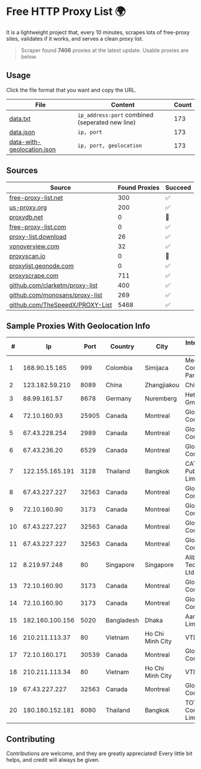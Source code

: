 
# Free HTTP Proxy List 🌍

It is a lightweight project that, every 10 minutes, scrapes lots of free-proxy sites, validates if it works, and serves a clean proxy list.


> Scraper found **7406** proxies at the latest update. Usable proxies are below.

## Usage

Click the file format that you want and copy the URL.


|File|Content|Count|
|----|-------|-----|
|[data.txt](https://raw.githubusercontent.com/themiralay/Proxy-List-World/master/data.txt)|`ip_address:port` combined (seperated new line)|173|
|[data.json](https://raw.githubusercontent.com/themiralay/Proxy-List-World/master/data.json)|`ip, port`|173|
|[data-with-geolocation.json](https://raw.githubusercontent.com/themiralay/Proxy-List-World/master/data-with-geolocation.json)|`ip, port, geolocation`|173|

## Sources

|Source|Found Proxies|Succeed|
|------|-------------|-------|
|[free-proxy-list.net](https://free-proxy-list.net)|300|✅|
|[us-proxy.org](https://www.us-proxy.org)|200|✅|
|[proxydb.net](http://proxydb.net)|0|🚫|
|[free-proxy-list.com](https://free-proxy-list.com/?page=&port=&type%5B%5D=http&type%5B%5D=https&up_time=0&search=Search)|0|✅|
|[proxy-list.download](https://www.proxy-list.download/HTTP)|26|✅|
|[vpnoverview.com](https://vpnoverview.com/privacy/anonymous-browsing/free-proxy-servers)|32|✅|
|[proxyscan.io](https://www.proxyscan.io)|0|🚫|
|[proxylist.geonode.com](https://proxylist.geonode.com/api/proxy-list?limit=300&page=1&sort_by=lastChecked&sort_type=desc&protocols=http,https)|0|✅|
|[proxyscrape.com](https://api.proxyscrape.com/v2/?request=displayproxies&protocol=http&timeout=10000&country=all&ssl=all&anonymity=all)|711|✅|
|[github.com/clarketm/proxy-list](https://raw.githubusercontent.com/clarketm/proxy-list/master/proxy-list-raw.txt)|400|✅|
|[github.com/monosans/proxy-list](https://raw.githubusercontent.com/monosans/proxy-list/main/proxies/http.txt)|269|✅|
|[github.com/TheSpeedX/PROXY-List](https://raw.githubusercontent.com/TheSpeedX/PROXY-List/master/http.txt)|5468|✅|


## Sample Proxies With Geolocation Info

|#|Ip|Port|Country|City|Internet Service Provider|
|-|--|----|-------|----|-------------------------|
|1|168.90.15.165|999|Colombia|Simijaca|Media Commerce Partners S.A|
|2|123.182.59.210|8089|China|Zhangjiakou|China Telecom|
|3|88.99.161.57|8678|Germany|Nuremberg|Hetzner Online GmbH|
|4|72.10.160.93|25905|Canada|Montreal|GloboTech Communications|
|5|67.43.228.254|2989|Canada|Montreal|GloboTech Communications|
|6|67.43.236.20|6529|Canada|Montreal|GloboTech Communications|
|7|122.155.165.191|3128|Thailand|Bangkok|CAT Telecom Public Company Limited|
|8|67.43.227.227|32563|Canada|Montreal|GloboTech Communications|
|9|72.10.160.90|3173|Canada|Montreal|GloboTech Communications|
|10|67.43.227.227|32563|Canada|Montreal|GloboTech Communications|
|11|67.43.227.227|32563|Canada|Montreal|GloboTech Communications|
|12|8.219.97.248|80|Singapore|Singapore|Alibaba (US) Technology Co., Ltd.|
|13|72.10.160.90|3173|Canada|Montreal|GloboTech Communications|
|14|72.10.160.90|3173|Canada|Montreal|GloboTech Communications|
|15|182.160.100.156|5020|Bangladesh|Dhaka|Aamra Networks Limited|
|16|210.211.113.37|80|Vietnam|Ho Chi Minh City|VTDC|
|17|72.10.160.171|30539|Canada|Montreal|GloboTech Communications|
|18|210.211.113.34|80|Vietnam|Ho Chi Minh City|VTDC|
|19|67.43.227.227|32563|Canada|Montreal|GloboTech Communications|
|20|180.180.152.181|8080|Thailand|Bangkok|TOT Public Company Limited|



## Contributing

Contributions are welcome, and they are greatly appreciated! Every
little bit helps, and credit will always be given.

